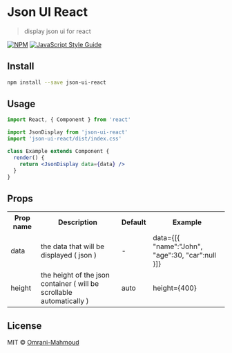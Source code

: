 # Json UI React

> display json ui for react

[![NPM](https://img.shields.io/npm/v/f.svg)](https://www.npmjs.com/package/f) [![JavaScript Style Guide](https://img.shields.io/badge/code_style-standard-brightgreen.svg)](https://standardjs.com)

## Install

```bash
npm install --save json-ui-react
```

## Usage

```jsx
import React, { Component } from 'react'

import JsonDisplay from 'json-ui-react'
import 'json-ui-react/dist/index.css'

class Example extends Component {
  render() {
    return <JsonDisplay data={data} />
  }
}
```

## Props
<html>
<table>
<tr>
<th>Prop name	</th>
<th>Description	</th>
<th>Default	</th>
<th>Example	</th>
</tr>
<tr>
    <td>data</td>
    <td>the data that will be displayed ( json ) </td>
    <td>-</td>
    <td>data={[{ "name":"John", "age":30, "car":null }]}</td>
  </tr>
<tr>
    <td>height</td>
    <td>the height of the json container ( will be scrollable automatically ) </td>
    <td>auto</td>
    <td>height={400}</td>
  </tr>
  </table>
  </html>
  
## License

MIT © [Omrani-Mahmoud](https://github.com/Omrani-Mahmoud)
